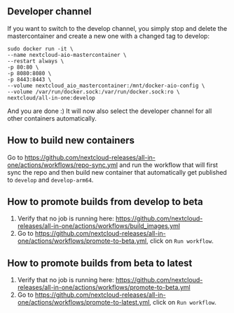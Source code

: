 ## Developer channel
If you want to switch to the develop channel, you simply stop and delete the mastercontainer and create a new one with a changed tag to develop:
```shell
sudo docker run -it \
--name nextcloud-aio-mastercontainer \
--restart always \
-p 80:80 \
-p 8080:8080 \
-p 8443:8443 \
--volume nextcloud_aio_mastercontainer:/mnt/docker-aio-config \
--volume /var/run/docker.sock:/var/run/docker.sock:ro \
nextcloud/all-in-one:develop
```
And you are done :)
It will now also select the developer channel for all other containers automatically.

## How to build new containers

Go to https://github.com/nextcloud-releases/all-in-one/actions/workflows/repo-sync.yml and run the workflow that will first sync the repo and then build new container that automatically get published to `develop` and `develop-arm64`.

## How to promote builds from develop to beta

1. Verify that no job is running here: https://github.com/nextcloud-releases/all-in-one/actions/workflows/build_images.yml
2. Go to https://github.com/nextcloud-releases/all-in-one/actions/workflows/promote-to-beta.yml, click on `Run workflow`.

## How to promote builds from beta to latest

1. Verify that no job is running here: https://github.com/nextcloud-releases/all-in-one/actions/workflows/promote-to-beta.yml
2. Go to https://github.com/nextcloud-releases/all-in-one/actions/workflows/promote-to-latest.yml, click on `Run workflow`.
